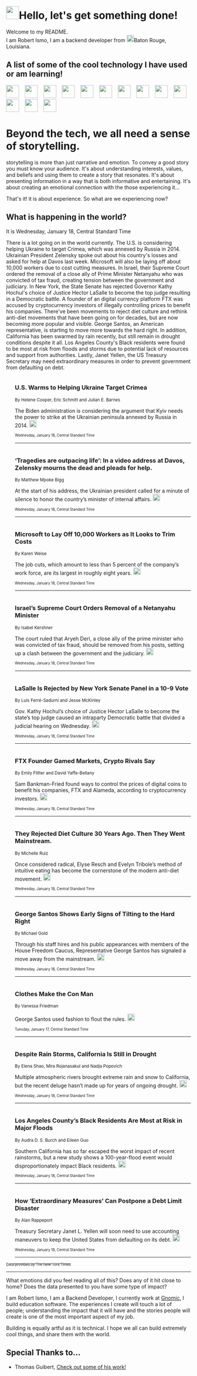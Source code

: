 <h1><img src="https://emojis.slackmojis.com/emojis/images/1643514375/3493/hot-coffee.gif?1643514375" width="35"/>Hello, let's get something done!</h1>

<p>Welcome to my README.<br/>
I am Robert Ismo, I am a backend developer from <img src="https://emojis.slackmojis.com/emojis/images/1638395689/50435/moulin_rouge.png?1638395689" width="20"/>Baton Rouge, Louisiana.</p>
<h2>A list of some of the cool technology I have used or am learning!</h2>
<p>
<img src="https://emojis.slackmojis.com/emojis/images/1643516091/21142/meow_bongotap.gif?1643516091" width="35" alt="">
<img src="https://img.shields.io/badge/Favorite%20Frontend%20Framework-SvelteKit-f83903" alt="">
<img src="https://img.shields.io/badge/Second%20Favorite-Vue-40b581" alt="">
<img src="https://img.shields.io/badge/Most%20Used%20Runtime-Nodejs-78b061" alt="">
<img src="https://emojis.slackmojis.com/emojis/images/1643517416/34482/fire.gif?1643517416" width="35" alt="">
<img src="https://img.shields.io/badge/Javascript%20But%20Better-Typescript-0078ca" alt="">
<img src="https://img.shields.io/badge/Favorite%20Language-Elixir-3e244d" alt="">
<img src="https://img.shields.io/badge/Containerize%20Everything-Docker-6ac9ef" alt="">
<img src="https://emojis.slackmojis.com/emojis/images/1643514596/5999/meow_party.gif?1643514596" width="35" alt="">
<img src="https://img.shields.io/badge/API%20Love%20Language-Graphql-de32a5" alt="">
<img src="https://img.shields.io/badge/Our%20Favorite%20Version%20Controller-Git-e94f33" alt="">
<img src="https://img.shields.io/badge/Favorite%20Database-Redis-d42d1d" alt="">
<img src="https://emojis.slackmojis.com/emojis/images/1643514559/5584/deployparrot.gif?1643514559" width="35" alt="">
<img src="https://img.shields.io/badge/Container%20Interstate-RabbitMQ-f66200" alt="">
<img src="https://img.shields.io/badge/Gotta%20Learn-Kubernetes-316adf" alt="">
<img src="https://img.shields.io/badge/Really%20Mature%20Now-WASM-654fef" alt="">
<img src="https://emojis.slackmojis.com/emojis/images/1666642497/61942/dance_vibe.gif?1666642497" width="35" alt="">
<img src="https://img.shields.io/badge/For%20My%20M1-ARM64-657d96" alt="">
<img src="https://img.shields.io/badge/Loving%20This%20So%20Much-TailwindCSS-17bcb5" alt="">
<img src="https://img.shields.io/badge/Cool%20Build%20Tool-Vite-f9cb24" alt="">
<img src="https://emojis.slackmojis.com/emojis/images/1669231376/62819/working-on-it.gif?1669231376" width="35" alt="">
<img src="https://img.shields.io/badge/Fun%20and%20Easy%20Database-MongoDB-5f8c49" alt="">
<img src="https://img.shields.io/badge/JS%20Life%20Support-NPM-c73737" alt="">
<img src="https://img.shields.io/badge/I%20Liked%20It-DynamoDB-0073b9" alt="">
<img src="https://emojis.slackmojis.com/emojis/images/1643514045/46/question.gif?1643514045" width="35" alt="">
<img src="https://img.shields.io/badge/cool-React-60d6f9" alt="">
<img src="https://img.shields.io/badge/Future%20Big%20Project-Lambda-f37e00" alt="">
<img src="https://img.shields.io/badge/NPM%20But%20Better-PNPM-f1aa07" alt="">
<img src="https://emojis.slackmojis.com/emojis/images/1643514943/9662/fbwow.gif?1643514943" width="35" alt="">
<img src="https://img.shields.io/badge/First%20Language-C-662079" alt="">
<img src="https://img.shields.io/badge/Where%20I%20Deploy%20Frontend-Vercel-000000" alt="">
<img src="https://img.shields.io/badge/Who%20Does%20not%20Want%20an%20App-Swift-f9492a" alt="">
<img src="https://emojis.slackmojis.com/emojis/images/1643514058/151/javascript.png?1643514058" width="35" alt="">
<img src="https://img.shields.io/badge/cool-Python-fbd542" alt="">
<img src="https://img.shields.io/badge/Favorite%20Something-Stripe-656cdc" alt="">
<img src="https://img.shields.io/badge/Of%20Course-HTML5-ed6327" alt="">
<img src="https://emojis.slackmojis.com/emojis/images/1660415405/60731/bomb.gif?1660415405" width="35" alt="">
<img src="https://img.shields.io/badge/hate-CSS-2964ec" alt="">
<img src="https://img.shields.io/badge/Learning-CircleCI-141215" alt="">
<img src="https://img.shields.io/badge/Learning-Rust-fbbb3b" alt="">
<img src="https://emojis.slackmojis.com/emojis/images/1660415397/60712/writing-hand.gif?1660415397" width="35" alt="">
<img src="https://img.shields.io/badge/Dev%20Browser%20of%20Choice-Firefox-cc4e26" alt="">
<img src="https://img.shields.io/badge/Recoverying%20From%20Windows-UNIX-1781e3" alt="">
<img src="https://img.shields.io/badge/LOVE-LogSeq-90c1c2" alt="">
<img src="https://emojis.slackmojis.com/emojis/images/1643514066/223/kirby.gif?1643514066" width="35" alt="">
<img src="https://img.shields.io/badge/Daily%20Driver-MacOS-e6e6e8" alt="">
<img src="https://img.shields.io/badge/Git%20Server-Github-000000" alt="">
<img src="https://img.shields.io/badge/enjoyable-EC2-f17428" alt="">
<img src="https://emojis.slackmojis.com/emojis/images/1643514239/2069/excited.gif?1643514239" width="35" alt="">
</p>
<h1>Beyond the tech, we all need a sense of storytelling.</h1>
<p>storytelling is more than just narrative and emotion. To convey a good story you must know your audience. It's about understanding interests, values, and beliefs and using them to create a story that resonates. It's about presenting information in a way that is both informative and entertaining. It's about creating an emotional connection with the those experiencing it...</p>
<p>That's it! it is about experience. So what are we experiencing now?</p>
<h2>What is happening in the world?</h2>
<p>It is Wednesday, January 18, Central Standard Time</p>
<p>
There is a lot going on in the world currently. The U.S. is considering helping Ukraine to target Crimea, which was annexed by Russia in 2014. Ukrainian President Zelensky spoke out about his country&#39;s losses and asked for help at Davos last week. Microsoft will also be laying off about 10,000 workers due to cost cutting measures. In Israel, their Supreme Court ordered the removal of a close ally of Prime Minister Netanyahu who was convicted of tax fraud, creating tension between the government and judiciary. In New York, the State Senate has rejected Governor Kathy Hochul&#39;s choice of Justice Hector LaSalle to become the top judge resulting in a Democratic battle. A founder of an digital currency platform FTX was accused by cryptocurrency investors of illegally controlling prices to benefit his companies. There&#39;ve been movements to reject diet culture and rethink anti-diet movements that have been going on for decades, but are now becoming more popular and visible. George Santos, an American representative, is starting to move more towards the hard right. In addition, California has been swarmed by rain recently, but still remain in drought conditions despite it all. Los Angeles County&#39;s Black residents were found to be most at risk from floods and storms due to potential lack of resources and support from authorities. Lastly, Janet Yellen, the US Treasury Secretary may need extraordinary measures in order to prevent government from defaulting on debt.</p>
<ol>
<img src="https://img.shields.io/badge/-us-blue" alt="">
<h3>U.S. Warms to Helping Ukraine Target Crimea</h3>
<sub>By Helene Cooper, Eric Schmitt and Julian E. Barnes</sub>
<p>The Biden administration is considering the argument that Kyiv needs the power to strike at the Ukrainian peninsula annexed by Russia in 2014.  <a href="https://nyti.ms/3QS6xvW"><img src="https://developer.nytimes.com/files/poweredby_nytimes_30b.png?v=1583354208352" height="20"></a></p>
<sub><sub>Wednesday, January 18, Central Standard Time</sub></sub>
<hr/>
<img src="https://img.shields.io/badge/-world-blue" alt="">
<h3>‘Tragedies are outpacing life’: In a video address at Davos, Zelensky mourns the dead and pleads for help.</h3>
<sub>By Matthew Mpoke Bigg</sub>
<p>At the start of his address, the Ukrainian president called for a minute of silence to honor the country’s minister of internal affairs.  <a href="https://nyti.ms/3IZQla0"><img src="https://developer.nytimes.com/files/poweredby_nytimes_30b.png?v=1583354208352" height="20"></a></p>
<sub><sub>Wednesday, January 18, Central Standard Time</sub></sub>
<hr/>
<img src="https://img.shields.io/badge/-business-blue" alt="">
<h3>Microsoft to Lay Off 10,000 Workers as It Looks to Trim Costs</h3>
<sub>By Karen Weise</sub>
<p>The job cuts, which amount to less than 5 percent of the company’s work force, are its largest in roughly eight years.  <a href="https://nyti.ms/3CZi078"><img src="https://developer.nytimes.com/files/poweredby_nytimes_30b.png?v=1583354208352" height="20"></a></p>
<sub><sub>Wednesday, January 18, Central Standard Time</sub></sub>
<hr/>
<img src="https://img.shields.io/badge/-world-blue" alt="">
<h3>Israel’s Supreme Court Orders Removal of a Netanyahu Minister</h3>
<sub>By Isabel Kershner</sub>
<p>The court ruled that Aryeh Deri, a close ally of the prime minister who was convicted of tax fraud, should be removed from his posts, setting up a clash between the government and the judiciary.  <a href="https://nyti.ms/3GRIys4"><img src="https://developer.nytimes.com/files/poweredby_nytimes_30b.png?v=1583354208352" height="20"></a></p>
<sub><sub>Wednesday, January 18, Central Standard Time</sub></sub>
<hr/>
<img src="https://img.shields.io/badge/-nyregion-blue" alt="">
<h3>LaSalle Is Rejected by New York Senate Panel in a 10-9 Vote</h3>
<sub>By Luis Ferré-Sadurní and Jesse McKinley</sub>
<p>Gov. Kathy Hochul’s choice of Justice Hector LaSalle to become the state’s top judge caused an intraparty Democratic battle that divided a judicial hearing on Wednesday.  <a href="https://nyti.ms/3kjKYbb"><img src="https://developer.nytimes.com/files/poweredby_nytimes_30b.png?v=1583354208352" height="20"></a></p>
<sub><sub>Wednesday, January 18, Central Standard Time</sub></sub>
<hr/>
<img src="https://img.shields.io/badge/-business-blue" alt="">
<h3>FTX Founder Gamed Markets, Crypto Rivals Say</h3>
<sub>By Emily Flitter and David Yaffe-Bellany</sub>
<p>Sam Bankman-Fried found ways to control the prices of digital coins to benefit his companies, FTX and Alameda, according to cryptocurrency investors.  <a href="https://nyti.ms/3XhgcOO"><img src="https://developer.nytimes.com/files/poweredby_nytimes_30b.png?v=1583354208352" height="20"></a></p>
<sub><sub>Wednesday, January 18, Central Standard Time</sub></sub>
<hr/>
<img src="https://img.shields.io/badge/-well-blue" alt="">
<h3>They Rejected Diet Culture 30 Years Ago. Then They Went Mainstream.</h3>
<sub>By Michelle Ruiz</sub>
<p>Once considered radical, Elyse Resch and Evelyn Tribole’s method of intuitive eating has become the cornerstone of the modern anti-diet movement.  <a href="https://nyti.ms/3XGwfFA"><img src="https://developer.nytimes.com/files/poweredby_nytimes_30b.png?v=1583354208352" height="20"></a></p>
<sub><sub>Wednesday, January 18, Central Standard Time</sub></sub>
<hr/>
<img src="https://img.shields.io/badge/-nyregion-blue" alt="">
<h3>George Santos Shows Early Signs of Tilting to the Hard Right</h3>
<sub>By Michael Gold</sub>
<p>Through his staff hires and his public appearances with members of the House Freedom Caucus, Representative George Santos has signaled a move away from the mainstream.  <a href="https://nyti.ms/3CSm60E"><img src="https://developer.nytimes.com/files/poweredby_nytimes_30b.png?v=1583354208352" height="20"></a></p>
<sub><sub>Wednesday, January 18, Central Standard Time</sub></sub>
<hr/>
<img src="https://img.shields.io/badge/-style-blue" alt="">
<h3>Clothes Make the Con Man</h3>
<sub>By Vanessa Friedman</sub>
<p>George Santos used fashion to flout the rules.  <a href="https://nyti.ms/3WeE0l3"><img src="https://developer.nytimes.com/files/poweredby_nytimes_30b.png?v=1583354208352" height="20"></a></p>
<sub><sub>Tuesday, January 17, Central Standard Time</sub></sub>
<hr/>
<img src="https://img.shields.io/badge/-climate-blue" alt="">
<h3>Despite Rain Storms, California Is Still in Drought</h3>
<sub>By Elena Shao, Mira Rojanasakul and Nadja Popovich</sub>
<p>Multiple atmospheric rivers brought extreme rain and snow to California, but the recent deluge hasn’t made up for years of ongoing drought.  <a href="https://nyti.ms/3WtoEcM"><img src="https://developer.nytimes.com/files/poweredby_nytimes_30b.png?v=1583354208352" height="20"></a></p>
<sub><sub>Wednesday, January 18, Central Standard Time</sub></sub>
<hr/>
<img src="https://img.shields.io/badge/-us-blue" alt="">
<h3>Los Angeles County’s Black Residents Are Most at Risk in Major Floods</h3>
<sub>By Audra D. S. Burch and Eileen Guo</sub>
<p>Southern California has so far escaped the worst impact of recent rainstorms, but a new study shows a 100-year-flood event would disproportionately impact Black residents.  <a href="https://nyti.ms/3GMZWhr"><img src="https://developer.nytimes.com/files/poweredby_nytimes_30b.png?v=1583354208352" height="20"></a></p>
<sub><sub>Wednesday, January 18, Central Standard Time</sub></sub>
<hr/>
<img src="https://img.shields.io/badge/-business-blue" alt="">
<h3>How ‘Extraordinary Measures’ Can Postpone a Debt Limit Disaster</h3>
<sub>By Alan Rappeport</sub>
<p>Treasury Secretary Janet L. Yellen will soon need to use accounting maneuvers to keep the United States from defaulting on its debt.  <a href="https://nyti.ms/3CUYlFj"><img src="https://developer.nytimes.com/files/poweredby_nytimes_30b.png?v=1583354208352" height="20"></a></p>
<sub><sub>Wednesday, January 18, Central Standard Time</sub></sub>
<hr/>
</ol>
<a href="https://developer.nytimes.com"><sub><sub>Data provided by The New York Times</sub></sub></a>
<hr/>
<p>What emotions did you feel reading all of this? Does any of it hit close to home? Does the data presented to you have some type of impact?</p>
<p>I am Robert Ismo, I am a Backend Developer, I currently work at <a href="https://gnomic.education/">Gnomic</a>, I build education software. The experiences I create will touch a lot of people; understanding the impact that it will have and the stories people will create is one of the most important aspect of my job.</p>
<p>Building is equally artful as it is technical. I hope we all can build extremely cool things, and share them with the world.</p>
<h2>Special Thanks to...</h2>
<ul>
<li>Thomas Guibert, <a href="https://github.com/thmsgbrt/thmsgbrt">Check out some of his work!</a></li>
</ul>